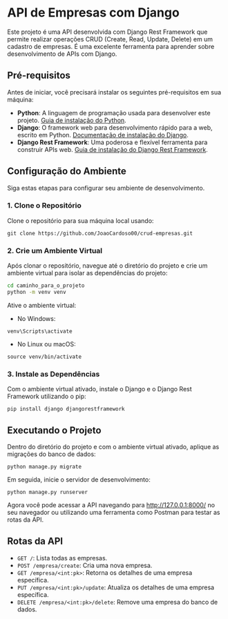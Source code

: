 # API de Empresas com Django

Este projeto é uma API desenvolvida com Django Rest Framework que permite realizar operações CRUD (Create, Read, Update, Delete) em um cadastro de empresas. É uma excelente ferramenta para aprender sobre desenvolvimento de APIs com Django.

## Pré-requisitos

Antes de iniciar, você precisará instalar os seguintes pré-requisitos em sua máquina:

- **Python**: A linguagem de programação usada para desenvolver este projeto. [Guia de instalação do Python](https://www.python.org/downloads/).
- **Django**: O framework web para desenvolvimento rápido para a web, escrito em Python. [Documentação de instalação do Django](https://docs.djangoproject.com/en/stable/intro/install/).
- **Django Rest Framework**: Uma poderosa e flexível ferramenta para construir APIs web. [Guia de instalação do Django Rest Framework](https://www.django-rest-framework.org/#installation).

## Configuração do Ambiente

Siga estas etapas para configurar seu ambiente de desenvolvimento.

### 1. Clone o Repositório

Clone o repositório para sua máquina local usando:

```
git clone https://github.com/JoaoCardoso00/crud-empresas.git
```
### 2. Crie um Ambiente Virtual
Após clonar o repositório, navegue até o diretório do projeto e crie um ambiente virtual para isolar as dependências do projeto:

```bash
cd caminho_para_o_projeto
python -m venv venv
```
Ative o ambiente virtual:

- No Windows:
```
venv\Scripts\activate
```
- No Linux ou macOS:
```
source venv/bin/activate
```
### 3. Instale as Dependências
Com o ambiente virtual ativado, instale o Django e o Django Rest Framework utilizando o pip:

```
pip install django djangorestframework
```
## Executando o Projeto
Dentro do diretório do projeto e com o ambiente virtual ativado, aplique as migrações do banco de dados:

```
python manage.py migrate
```
Em seguida, inicie o servidor de desenvolvimento:

```
python manage.py runserver
```
Agora você pode acessar a API navegando para http://127.0.0.1:8000/ no seu navegador ou utilizando uma ferramenta como Postman para testar as rotas da API.

## Rotas da API

- `GET /`: Lista todas as empresas.
- `POST /empresa/create`: Cria uma nova empresa.
- `GET /empresa/<int:pk>`: Retorna os detalhes de uma empresa específica.
- `PUT /empresa/<int:pk>/update`: Atualiza os detalhes de uma empresa específica.
- `DELETE /empresa/<int:pk>/delete`: Remove uma empresa do banco de dados.
